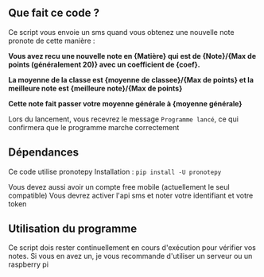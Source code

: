 ## Que fait ce code ?
Ce script vous envoie un sms quand vous obtenez une nouvelle note pronote de cette manière :

**Vous avez recu une nouvelle note en {Matière} qui est de {Note}/{Max de points (généralement 20)} avec un coefficient de {coef}.**
                     
**La moyenne de la classe est {moyenne de classee}/{Max de points} et la meilleure note est {meilleure note}/{Max de points}**

**Cette note fait passer votre moyenne générale à {moyenne générale}**

Lors du lancement, vous recevrez le message `Programme lancé`, ce qui confirmera que le programme marche correctement

## Dépendances

Ce code utilise pronotepy
Installation : `pip install -U pronotepy`

Vous devez aussi avoir un compte free mobile (actuellement le seul compatible)
Vous devrez activer l'api sms et noter votre identifiant et votre token

## Utilisation du programme

Ce script dois rester continuellement en cours d'exécution pour vérifier vos notes.
Si vous en avez un, je vous recommande d'utiliser un serveur ou un raspberry pi
